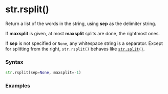 # str.rsplit()

Return a list of the words in the string, using **sep** as the delimiter string.

If **maxsplit** is given, at most **maxsplit** splits are done, the rightmost ones. 

If **sep** is not specified or `None`, any whitespace string is a separator. Except for splitting from the right, `str.rsplit()` behaves like [`str.split()`](/built-in-types/str/str.split.md).

### Syntax

```python
str.rsplit(sep=None, maxsplit=-1)
```

### Examples

```python

```
